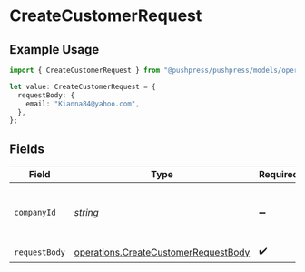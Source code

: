 # CreateCustomerRequest

## Example Usage

```typescript
import { CreateCustomerRequest } from "@pushpress/pushpress/models/operations";

let value: CreateCustomerRequest = {
  requestBody: {
    email: "Kianna84@yahoo.com",
  },
};
```

## Fields

| Field                                                                                        | Type                                                                                         | Required                                                                                     | Description                                                                                  |
| -------------------------------------------------------------------------------------------- | -------------------------------------------------------------------------------------------- | -------------------------------------------------------------------------------------------- | -------------------------------------------------------------------------------------------- |
| `companyId`                                                                                  | *string*                                                                                     | :heavy_minus_sign:                                                                           | When using multitenant API keys, specify the company                                         |
| `requestBody`                                                                                | [operations.CreateCustomerRequestBody](../../models/operations/createcustomerrequestbody.md) | :heavy_check_mark:                                                                           | N/A                                                                                          |